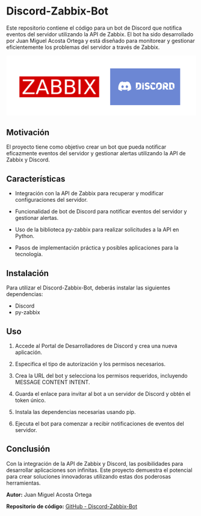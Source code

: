 # Discord-Zabbix-Bot

Este repositorio contiene el código para un bot de Discord que notifica eventos del servidor utilizando la API de Zabbix. El bot ha sido desarrollado por Juan Miguel Acosta Ortega y está diseñado para monitorear y gestionar eficientemente los problemas del servidor a través de Zabbix.

![Imagen representativa](https://github.com/JuanmiAcosta/Discord-Zabbix-Bot/blob/main/captura.png?raw=true)

## Motivación
El proyecto tiene como objetivo crear un bot que pueda notificar eficazmente eventos del servidor y gestionar alertas utilizando la API de Zabbix y Discord.

## Características

- Integración con la API de Zabbix para recuperar y modificar configuraciones del servidor.
- Funcionalidad de bot de Discord para notificar eventos del servidor y gestionar alertas.

- Uso de la biblioteca py-zabbix para realizar solicitudes a la API en Python.
- Pasos de implementación práctica y posibles aplicaciones para la tecnología.

## Instalación
Para utilizar el Discord-Zabbix-Bot, deberás instalar las siguientes dependencias:

- Discord
- py-zabbix

## Uso

1. Accede al Portal de Desarrolladores de Discord y crea una nueva aplicación.
2. Especifica el tipo de autorización y los permisos necesarios.

3. Crea la URL del bot y selecciona los permisos requeridos, incluyendo MESSAGE CONTENT INTENT.
4. Guarda el enlace para invitar al bot a un servidor de Discord y obtén el token único.

5. Instala las dependencias necesarias usando pip.
6. Ejecuta el bot para comenzar a recibir notificaciones de eventos del servidor.

## Conclusión
Con la integración de la API de Zabbix y Discord, las posibilidades para desarrollar aplicaciones son infinitas. Este proyecto demuestra el potencial para crear soluciones innovadoras utilizando estas dos poderosas herramientas.


**Autor:** Juan Miguel Acosta Ortega


**Repositorio de código:** [GitHub - Discord-Zabbix-Bot](https://github.com/JuanmiAcosta/Discord-Zabbix-Bot)
